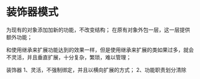 # 装饰器模式

为现有的对象添加加新的功能，不改变结构；
在原有对象外包一层，这一层提供额外功能；

和使用继承来扩展功能达到的效果一样，但是使用继承来扩展的类如果过多，就会不灵活，并且垂直扩展，十分复杂，繁琐，难以管理；

装饰器
1、灵活，不强制绑定，并且以横向扩展的方式；
2、功能职责划分清除